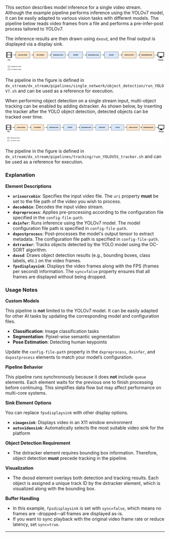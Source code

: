 This section describes model inference for a single video stream.  
Although the example pipeline performs inference using the YOLOv7 model, it can be easily adapted to various vision tasks with different models. The pipeline below reads video frames from a file and performs a pre-infer-post process tailored to YOLOv7.  

The inference results are then drawn using `dxosd`, and the final output is displayed via a display sink.  

![](./../../resources/05_01_single_stream.png)

The pipeline in the figure is defined in 
`dx_stream/dx_stream/pipelines/single_network/object_detection/run_YOLOV7.sh` and can be used as a reference for execution.

When performing object detection on a single stream input, multi-object tracking can be enabled by adding dxtracker.
As shown below, by inserting the tracker after the YOLO object detection, detected objects can be tracked over time.

![](./../../resources/05_01_single_stream_tracker.png)

The pipeline in the figure is defined in 
`dx_stream/dx_stream/pipelines/tracking/run_YOLOV5S_tracker.sh` and can be used as a reference for execution.

### **Explanation**

**Element Descriptions**  

- **`urisourcebin`**: Specifies the input video file. The `uri` property **must** be set to the file path of the video you wish to process.  
- **`decodebin`**: Decodes the input video stream.  
- **`dxpreprocess`**: Applies pre-processing according to the configuration file specified in the `config-file-path`.  
- **`dxinfer`**: Runs inference using the YOLOv7 model. The model configuration file path is specified in `config-file-path`.  
- **`dxpostprocess`**: Post-processes the model's output tensor to extract metadata. The configuration file path is specified in `config-file-path`.  
- **`dxtracker`**: Tracks objects detected by the YOLO model using the OC-SORT algorithm.  
- **`dxosd`**: Draws object detection results (e.g., bounding boxes, class labels, etc.) on the video frames.  
- **`fpsdisplaysink`**: Displays the video frames along with the FPS (frames per second) information. The `sync=false` property ensures that all frames are displayed without being dropped.  

### **Usage Notes**  

**Custom Models**  

This pipeline is **not** limited to the YOLOv7 model. It can be easily adapted for other AI tasks by updating the corresponding model and configuration files.  

- **Classification**: Image classification tasks  
- **Segmentation**: Ppixel-wise semantic segmentation  
- **Pose Estimation**: Detecting human keypoints  

Update the `config-file-path` property in the `dxpreprocess`, `dxinfer`, and `dxpostprocess` elements to match your model’s configuration.  

**Pipeline Behavior**  

This pipeline runs synchronously because it does **not** include `queue` elements.  Each element waits for the previous one to finish processing before continuing.  This simplifies data flow but may affect performance on multi-core systems.  

**Sink Element Options**  

You can replace `fpsdisplaysink` with other display options.  

  - **`ximagesink`**: Displays video in an X11 window environment  
  - **`autovideosink`**:  Automatically selects the most suitable video sink for the platform  

**Object Detection Requirement**  

- The dxtracker element requires bounding box information. Therefore, object detection **must** precede tracking in the pipeline.

**Visualization**  

- The dxosd element overlays both detection and tracking results. Each object is assigned a unique track ID by the dxtracker element, which is visualized along with the bounding box.

**Buffer Handling**  

- In this example, `fpsdisplaysink` is set with `sync=false`, which means no frames are -dropped—all frames are displayed as-is.  
- If you want to sync playback with the original video frame rate or reduce latency, set `sync=true`.  

---
